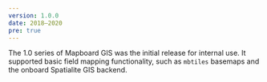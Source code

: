 ```yaml
---
version: 1.0.0
date: 2018–2020
pre: true
---
```


The 1.0 series of Mapboard GIS was the initial release for internal use. It supported
basic field mapping functionality, such as `mbtiles` basemaps and the
onboard Spatialite GIS backend.
